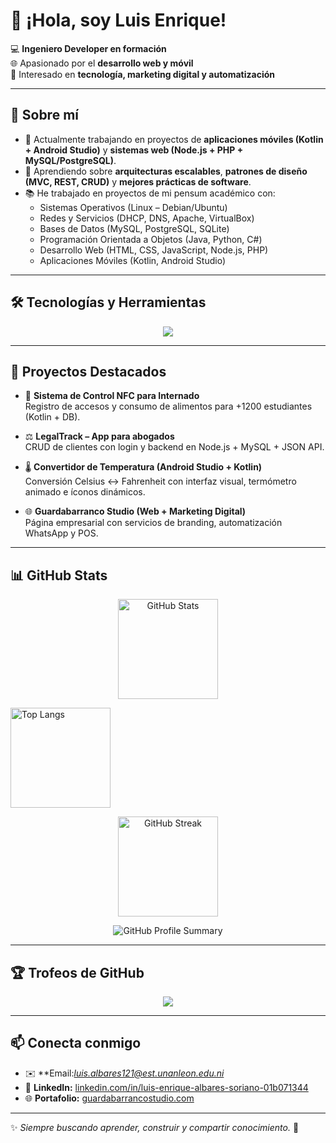 # 👋 ¡Hola, soy Luis Enrique!

💻 **Ingeniero Developer en formación**  
🌐 Apasionado por el **desarrollo web y móvil**  
🚀 Interesado en **tecnología, marketing digital y automatización**  

---

## 🚀 Sobre mí
- 🔭 Actualmente trabajando en proyectos de **aplicaciones móviles (Kotlin + Android Studio)** y **sistemas web (Node.js + PHP + MySQL/PostgreSQL)**.  
- 🌱 Aprendiendo sobre **arquitecturas escalables**, **patrones de diseño (MVC, REST, CRUD)** y **mejores prácticas de software**.  
- 📚 He trabajado en proyectos de mi pensum académico con:
  - Sistemas Operativos (Linux – Debian/Ubuntu)
  - Redes y Servicios (DHCP, DNS, Apache, VirtualBox)
  - Bases de Datos (MySQL, PostgreSQL, SQLite)
  - Programación Orientada a Objetos (Java, Python, C#)
  - Desarrollo Web (HTML, CSS, JavaScript, Node.js, PHP)
  - Aplicaciones Móviles (Kotlin, Android Studio)

---

## 🛠️ Tecnologías y Herramientas
<p align="center">
  <img src="https://skillicons.dev/icons?i=java,kotlin,python,php,nodejs,mysql,postgresql,html,css,js,git,github,linux,vscode,androidstudio" />
</p>

---

## 📂 Proyectos Destacados
- 📱 **Sistema de Control NFC para Internado**  
  Registro de accesos y consumo de alimentos para +1200 estudiantes (Kotlin + DB).  

- ⚖️ **LegalTrack – App para abogados**  
  CRUD de clientes con login y backend en Node.js + MySQL + JSON API.  

- 🌡️ **Convertidor de Temperatura (Android Studio + Kotlin)**  
  Conversión Celsius ↔ Fahrenheit con interfaz visual, termómetro animado e íconos dinámicos.  

- 🌐 **Guardabarranco Studio (Web + Marketing Digital)**  
  Página empresarial con servicios de branding, automatización WhatsApp y POS.  

---

## 📊 GitHub Stats

<p align="center">
  <!-- Stats -->
  <img src="https://github-readme-stats.vercel.app/api?username=LuisIng21&show_icons=true&theme=radical&count_private=true&hide_border=true" 
       alt="GitHub Stats" height="160"/>
  
  <!-- Lenguajes -->
  <img src="https://github-readme-stats.vercel.app/api/top-langs/?username=LuisIng21&layout=compact&theme=radical&hide_border=true" 
       alt="Top Langs" height="160"/>
</p>

<p align="center">
  <!-- Streak -->
  <img src="https://github-readme-streak-stats.herokuapp.com?user=LuisIng21&theme=radical&hide_border=true" 
       alt="GitHub Streak" height="160"/>
</p>

<p align="center">
  <!-- Summary -->
  <img src="https://github-profile-summary-cards.vercel.app/api/cards/profile-details?username=LuisIng21&theme=radical" 
       alt="GitHub Profile Summary"/>
</p>

---

## 🏆 Trofeos de GitHub
<p align="center">
  <img src="https://github-profile-trophy.vercel.app/?username=LuisIng21&theme=radical&no-frame=true&row=1&column=6" />
</p>

---

## 📫 Conecta conmigo
- ✉️ **Email:*luis.albares121@est.unanleon.edu.ni*   
- 💼 **LinkedIn:** [linkedin.com/in/luis-enrique-albares-soriano-01b071344](#)  
- 🌐 **Portafolio:** [guardabarrancostudio.com](#)  

---

✨ *Siempre buscando aprender, construir y compartir conocimiento.* 🚀

